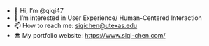 - 👋 Hi, I’m @qiqi47
- 👀 I’m interested in User Experience/ Human-Centered Interaction
- 📫 How to reach me: siqichen@utexas.edu
- 😎 My portfolio website: https://www.siqi-chen.com/

<!---
qiqi47/qiqi47 is a ✨ special ✨ repository because its `README.md` (this file) appears on your GitHub profile.
You can click the Preview link to take a look at your changes.
--->

